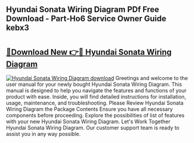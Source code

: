## Hyundai Sonata Wiring Diagram PDf Free Download - Part-Ho6 Service Owner Guide kebx3

# <h2><a href="http://dft478h.blite.top/?on=Hyundai+Sonata+Wiring+Diagram">🔗Download New 👉🔴 Hyundai Sonata Wiring Diagram</a></h2>

[![Hyundai Sonata Wiring Diagram download](https://i.imgur.com/lujVjoI.png)](http://dft478h.blite.top/?on=Hyundai+Sonata+Wiring+Diagram)
Greetings and welcome to the user manual for your newly bought Hyundai Sonata Wiring Diagram. This manual is designed to help you navigate the features and functions of your product with ease. Inside, you will find detailed instructions for installation, usage, maintenance, and troubleshooting. Please Review Hyundai Sonata Wiring Diagram the Package Contents Ensure you have all necessary components before proceeding. Explore the possibilities of list of features with your new Hyundai Sonata Wiring Diagram. Let's Work Together Hyundai Sonata Wiring Diagram. Our customer support team is ready to assist you in any way possible.
